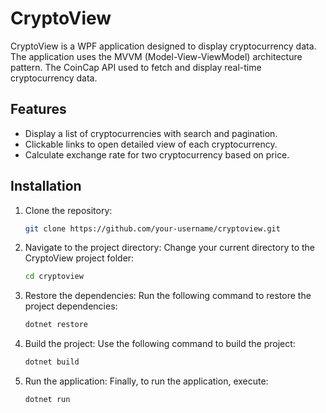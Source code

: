 # CryptoView

CryptoView is a WPF application designed to display cryptocurrency data. The application uses the MVVM (Model-View-ViewModel) architecture pattern. The CoinCap API used to fetch and display real-time cryptocurrency data.

## Features

- Display a list of cryptocurrencies with search and pagination.
- Clickable links to open detailed view of each cryptocurrency.
- Calculate exchange rate for two cryptocurrency based on price.

## Installation

1. Clone the repository:
   ```sh
   git clone https://github.com/your-username/cryptoview.git

2. Navigate to the project directory:
   Change your current directory to the CryptoView project folder:
   ```sh
   cd cryptoview
3. Restore the dependencies:
   Run the following command to restore the project dependencies:
   ```sh
   dotnet restore
3. Build the project:
   Use the following command to build the project:
   ```sh
   dotnet build
3. Run the application:
   Finally, to run the application, execute:
   ```sh
   dotnet run
